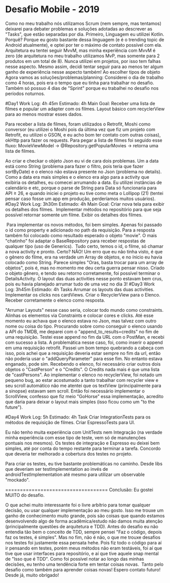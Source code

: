# Desafio Mobile - 2019

Como no meu trabalho nós utilizamos Scrum (nem sempre, mas tentamos) deixarei para debater problemas e soluções adotadas ao descrever as "Tasks", que estão separadas por dia.
Primeiro,
Linguagem eu utilizei Kotlin. Porquê? Porque eu gosto bastante dessa linguagem (e é o trending topic de Android atualmente), e optei por ter o máximo de contato possível com ela.
Arquitetura eu tentei seguir MvvM, mas minha experiência com MvvM é zero (de arquitetura no meu trabalho utilizamos MvP, mas somente para 2 produtos em um total de 8). Nunca utilizei em projetos, por isso tem falhas nesse aspecto. Mesmo assim, decidi tentar seguir para ao menos ter algum ganho de experiência nesse aspecto também!
Ao escolher tipos de objeto
Agora vamos as soluções/problemas/planning:
Considerei o dia de trabalho como 4 horas, pois era o tempo que eu tinha para trabalhar no desafio. Também só possuo 4 dias de "Sprint" porque eu trabalhei no desafio nos períodos noturnos.

#Day1
Work Log: 4h 45m
Estimado: 4h
Main Goal:
Receber uma lista de filmes e popular um adapter com os filmes.
Layout básico com recyclerView para ao menos mostrar esses dados. 

Para receber a lista de filmes, foram utilizados o Retrofit, Moshi como conversor (eu utilizei o Moshi pois da última vez que fiz um projeto com Retrofit, eu utilizei o GSON, e eu acho bom ter contato com outras coisas), okHttp para fazer os requests.
Para pegar a lista de filmes foi seguido esse fluxo:
MovieViewModel -> @Repository.getPopularMovies -> retorna uma lista de filmes.

Ao criar e checkar o objeto Json eu vi de cara dois problemas. Um a data está como String (problema para fazer o filtro, pois teria que fazer sortByDate) e o elenco não estava presente no Json (problema no details). Como a data era mais simples e o elenco era algo para a activity que exibiria os detalhes, eu comecei arrumando a data.
Eu utilizei instâncias de calendário e etc, porque o parse de String para Data só funcionaria para API ≥ 26, e quando iniciei o projeto eu tive como meta o Lollipop (21) (tentei pensar caso fosse um app em produção, perderíamos muitos usuários).
#Day2
Work Log: 3h30m
Estimado: 4h
Main Goal:
Criar nova tela para exibir os detalhes dos filmes. 
Implementar métodos no repositório para que seja possível retornar somente um filme.
Exibir os detalhes dos filmes.

 Para implementar os novos métodos, foi bem simples. Apenas foi passado o id como property e adicionado no path da requisição. Para a resposta também foi colocado como resultado esperado o objeto "movie". O mais "chatinho" foi adaptar o BaseRepository para receber respostas de qualquer tipo (uso de Generics). 
Tudo certo, temos o id, o filme, só chamar a nova activity e pronto. Certo?
NÃO!
Um erro que eu não tinha visto, é que o gênero do filme, era na verdade um Array de objetos, e no ínicio eu havia colocado como String. Parece simples "Oras, basta trocar para um array de objetos", pois é, mas no momento me deu certa guerra pensar nisso.
Criado o objeto gênero, e tendo seu retorno corretamente, foi possível terminar o DetailsActivity. O layout das duas activities nesse ponto estavam bem crus, pois eu havia planejado arrumar tudo de uma vez no dia 3!
#Day3
Work Log: 3h45m
Estimado: 4h
Tasks
Arrumar os layouts das duas activities.
Implementar os clicks nos cardViews.
Criar o RecyclerView para o Elenco.
Receber corretamente o elenco como resposta.



"Arrumar Layouts" nesse caso seria, colocar todo mundo como constraints. Alinhas os elementos via Constraints e colocar cores e clicks.
Até esse momento eu achava que o elenco estava no Json, mas talvez com outro nome ou coisa do tipo. Procurando sobre como conseguir o elenco usando a API do TMDB, me deparei com o "append_to_results=credits" no fim de uma requisição. Testei esse append no fim da URL com o PostMan, e recebi com sucesso a lista.
A problemática nesse caso, foi, como inserir o append em uma requisição retrofit. Passei um bom tempo quebrando a cabeça com isso, pois achei que a requisição deveria estar sempre no fim da url, então não poderia usar o "addQueryParameter" para esse fim. No entanto estava enganado, pode sim.
Recebendo o elenco, foi necessário criar outros dois objetos o "CastPerson" e o "Credits". O Credits nada mais é que uma lista de "castPersons".
Ao implementar o elenco no recyclerView, foi notado um pequeno bug, ao estar acostumado a tanto trabalhar com recycler view e seu scroll automático não me atentei que os textView (principalmente para a sinopse) estavam sem scroll. Então foi necessário implementar o ScrollView, confesso que fiz meio "GoHorse" essa implementação, acredito que daria para deixar o layout mais simples (isso ficou como um "to the future").


#Day4
Work Log: 5h
Estimado: 4h
Task
Criar IntegrationTests para os métodos de requisição de filmes.
Criar EspressoTests para UI.

Eu não tenho muita experiência com UnitTests nem Integração (na verdade minha experiência com esse tipo de teste, vem só de manutenções pontuais nos mesmos).
Os testes de integração e Espresso eu deixei bem simples, até por conta do tempo restante para terminar a tarefa.
Concordo que deveria ter melhorado a cobertura dos testes no projeto.

Para criar os testes, eu tive bastante problemáticas no caminho. Desde libs que deveriam ser testImplementation ao invés de androidTestImplementation até mesmo para utilizar um observable "mockado".

===================================
Conclusão:
Eu gostei MUITO do desafio.

O que achei muito interessante foi o livre arbítrio para tomar qualquer decisão, ou usar qualquer implementação ao meu gosto.
Isso me trouxe um ganho de conhecimento muito grande, pois são coisas que quando estamos desenvolvendo algo de forma acadêmica/estudo não damos muita atenção (principalmente questões de arquitetura e TDD).
Antes do desafio eu não entendia tão bem o conceito de TDD, sempre pensei "Faz o código, depois faz os testes, é simples". Mas no fim, não é não, o que me trouxe desafios nos testes foi justamente essa pensata hehe.
Pois fiz todo o código para aí ir pensando em testes, porém meus métodos não eram testáveis, foi aí que tive que usar interfaces para repositório, e aí que tive aquele snap mental de "Isso que é TDD".
Como foi possível notar ao longo das minhas decisões, eu tenho uma tendência forte em tentar coisas novas. 
Tanto pelo desafio como também para aprender coisas novas!
Espero contato futuro!
Desde já, muito obrigado!
 
